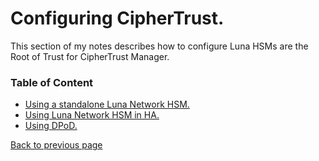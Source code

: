 # Configuring CipherTrust.

This section of my notes describes how to configure Luna HSMs are the Root of Trust for CipherTrust Manager.


### Table of Content

+ [Using a standalone Luna Network HSM.](CT_rot_luna_network_hsm.md)
+ [Using Luna Network HSM in HA.](CT_rot_luna_network_hsm_ha.md)
+ [Using DPoD.](CT_rot_dpod.md)


[Back to previous page](../README.md)
